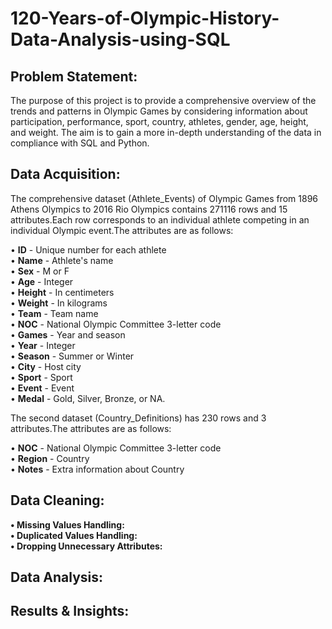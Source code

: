# **120-Years-of-Olympic-History-Data-Analysis-using-SQL**
## **Problem Statement:**
The purpose of this project is to provide a comprehensive overview of the trends and patterns in Olympic Games by considering information about participation, performance, sport, country, athletes, gender, age, height, and weight. The aim is to gain a more in-depth understanding of the data in compliance with SQL and Python.
## **Data Acquisition:**
The comprehensive dataset (Athlete_Events) of Olympic Games from 1896 Athens Olympics to 2016 Rio Olympics contains 271116 rows and 15 attributes.Each row corresponds to an individual athlete competing in an individual Olympic event.The attributes are as follows:<br />

•	**ID** - Unique number for each athlete <br />
•	**Name** - Athlete's name<br />
•	**Sex** - M or F<br />
•	**Age** - Integer<br />
•	**Height** - In centimeters<br />
•	**Weight** - In kilograms<br />
•	**Team** - Team name<br />
•	**NOC** - National Olympic Committee 3-letter code<br />
•	**Games** - Year and season<br />
•	**Year** - Integer<br />
•	**Season** - Summer or Winter<br />
•	**City** - Host city<br />
•	**Sport** - Sport<br />
•	**Event** - Event<br />
•	**Medal** - Gold, Silver, Bronze, or NA.<br />

The second dataset (Country_Definitions) has 230 rows and 3 attributes.The attributes are as follows:<br />

•	**NOC** - National Olympic Committee 3-letter code<br />
•	**Region** - Country<br />
•	**Notes** - Extra information about Country<br />

## **Data Cleaning:**
**•	Missing Values Handling:**<br />
**•	Duplicated Values Handling:**<br />
**•	Dropping Unnecessary Attributes:**<br />


## **Data Analysis:**
## **Results & Insights:**
